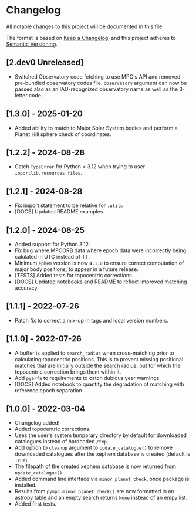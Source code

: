 # Changelog
All notable changes to this project will be documented in this file.

The format is based on [Keep a Changelog](https://keepachangelog.com/en/1.0.0/),
and this project adheres to [Semantic Versioning](https://semver.org/spec/v2.0.0.html).

## [2.dev0 Unreleased]
 - Switched Observatory code fetching to use MPC's API and removed pre-bundled observatory codes file.
   `observatory` argument can now be passed also as an IAU-recognized observatory name as well as the 3-letter code.
## [1.3.0] - 2025-01-20
 - Added ability to match to Major Solar System bodies and perform a Planet Hill sphere check of coordinates.

## [1.2.2] - 2024-08-28
 - Catch `TypeError` for Python < 3.12 when trying to user `importlib.resources.files`.

## [1.2.1] - 2024-08-28
 - Fix import statement to be relative for `.utils`
 - [DOCS] Updated README examples.

## [1.2.0] - 2024-08-25
 - Added support for Python 3.12.
 - Fix bug where MPCORB data where epoch data were incorrectly being calulated in UTC instead of TT.
 - Minimum `ephem` version is now `4.1.0` to ensure correct computation of major body positions, to appear
   in a future release.
 - [TESTS] Added tests for topocentric corrections.
 - [DOCS] Updated notebooks and README to reflect improved matching accuracy.


## [1.1.1] - 2022-07-26
 - Patch fix to correct a mix-up in tags and local version numbers.

## [1.1.0] - 2022-07-26
 - A buffer is applied to `search_radius` when cross-matching prior to calculating topocentric positions. This
   is to prevent missing positional matches that are initially outside the search radius, but for which the topocentric
   correction brings them within it.
 - Add `pyerfa` to requirements to catch dubious year warnings
 - [DOCS] Added notebook to quantify the degradation of matching with reference epoch separation 

## [1.0.0] - 2022-03-04

 - Changelog added!
 - Added topocentric corrections.
 - Uses the user's system temporary directory by default for downloaded catalogues
   instead of hardcoded `/tmp`.
 - Add option to `cleanup` argument to `update_catalogue()` to remove downloaded 
   catalogues after the xephem database is created (default is `True`).
 - The filepath of the created xephem database is now returned from `update_catalogue()`.
 - Added command line interface via `minor_planet_check`, once package is installed.
 - Results from `pympc.minor_planet_check()` are now formatted in an astropy table and 
   an empty search returns `None` instead of an empy list.
 - Added first tests.